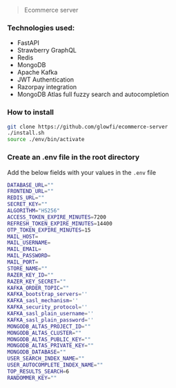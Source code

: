 > Ecommerce server

### Technologies used:

-   FastAPI
-   Strawberry GraphQL
-   Redis
-   MongoDB
-   Apache Kafka
-   JWT Authentication
-   Razorpay integration
-   MongoDB Atlas full fuzzy search and autocompletion

### How to install

```sh
git clone https://github.com/glowfi/ecommerce-server
./install.sh
source ./env/bin/activate
```

### Create an .env file in the root directory

Add the below fields with your values in the `.env` file

```sh
DATABASE_URL=""
FRONTEND_URL=""
REDIS_URL=""
SECRET_KEY=""
ALGORITHM="HS256"
ACCESS_TOKEN_EXPIRE_MINUTES=7200
REFRESH_TOKEN_EXPIRE_MINUTES=14400
OTP_TOKEN_EXPIRE_MINUTES=15
MAIL_HOST=
MAIL_USERNAME=
MAIL_EMAIL=
MAIL_PASSWORD=
MAIL_PORT=
STORE_NAME=""
RAZER_KEY_ID=""
RAZER_KEY_SECRET=""
KAFKA_ORDER_TOPIC=""
KAFKA_bootstrap_servers=''
KAFKA_sasl_mechanism=''
KAFKA_security_protocol=''
KAFKA_sasl_plain_username=''
KAFKA_sasl_plain_password=''
MONGODB_ALTAS_PROJECT_ID=""
MONGODB_ALTAS_CLUSTER=""
MONGODB_ALTAS_PUBLIC_KEY=""
MONGODB_ALTAS_PRIVATE_KEY=""
MONGODB_DATABASE=""
USER_SEARCH_INDEX_NAME=""
USER_AUTOCOMPLETE_INDEX_NAME=""
TOP_RESULTS_SEARCH=6
RANDOMMER_KEY=""
```

